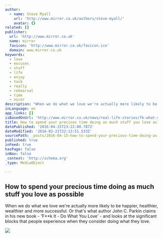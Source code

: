 ```yaml
---
author:
  - name: Steve Myall
    url: 'http://www.mirror.co.uk/authors/steve-myall/'
    avatar: {}
related: []
publisher:
  url: 'http://www.mirror.co.uk'
  name: mirror
  favicon: 'http://www.mirror.co.uk/favicon.ico'
  domain: www.mirror.co.uk
keywords:
  - love
  - excuses
  - stuff
  - life
  - enjoy
  - tock
  - really
  - rehearsal
  - time
  - nicer
description: "When we do what we love we're actually more likely to be happier, healthier, wealthier and more successful. Or that's what author John C. Parkin claims in his new book - 'F**k It - Do What You Love' - and looks at the significant blocks that people experience when they consider doing what they love."
inLanguage: en
app_links: []
isBasedOnUrl: 'http://www.mirror.co.uk/news/real-life-stories/fk-what-you-love-13-7135319?inf_contact_key=3e469f70a2d235fa1095979e242ea0f8163ba1abb08149833b36b81423a0e4d1'
title: How to spend your precious time doing as much stuff you love as possible
datePublished: '2016-04-15T23:22:00.787Z'
dateModified: '2016-03-21T22:13:51.533Z'
sourcePath: _posts/2016-04-15-how-to-spend-your-precious-time-doing-as-much-stuff-you-love.md
published: true
inFeed: true
hasPage: false
inNav: false
_context: 'http://schema.org'
_type: MediaObject

---
```

<article style=""><h1>How to spend your precious time doing as much stuff you love as possible</h1><p>When we do what we love we're actually more likely to be happier, healthier, wealthier and more successful. Or that's what author John C. Parkin claims in his new book - 'F**k It - Do What You Love' - and looks at the significant blocks that people experience when they consider doing what they love.</p><img src="http://i2.mirror.co.uk/incoming/article7134276.ece/ALTERNATES/s1200/fk-it-book-main.jpg" /></article>